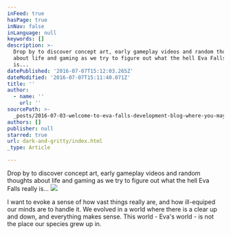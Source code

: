 ```yaml
---
inFeed: true
hasPage: true
inNav: false
inLanguage: null
keywords: []
description: >-
  Drop by to discover concept art, early gameplay videos and random thoughts
  about life and gaming as we try to figure out what the hell Eva Falls really
  is...
datePublished: '2016-07-07T15:12:03.265Z'
dateModified: '2016-07-07T15:11:40.071Z'
title: ''
author:
  - name: ''
    url: ''
sourcePath: >-
  _posts/2016-07-03-welcome-to-eva-falls-development-blog-where-you-may-find-co.md
authors: []
publisher: null
starred: true
url: dark-and-gritty/index.html
_type: Article

---
```

Drop by to discover concept art, early gameplay videos and random thoughts about life and gaming as we try to figure out what the hell Eva Falls really is...
![](https://the-grid-user-content.s3-us-west-2.amazonaws.com/2608309e-44d8-4f93-9807-1eae748b23c0.png)

I want to evoke a sense of how vast things really are, and how ill-equiped our minds are to handle it. We evolved in a world where there is a clear up and down, and everything makes sense. This world - Eva's world - is not the place our species grew up in.